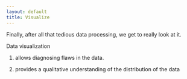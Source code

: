 ```yaml
---
layout: default
title: Visualize
---
```


Finally, after all that tedious data processing, we get to really look at it.

Data visualization

 1. allows diagnosing flaws in the data. 

 2. provides a qualitative understanding of the distribution of the data
